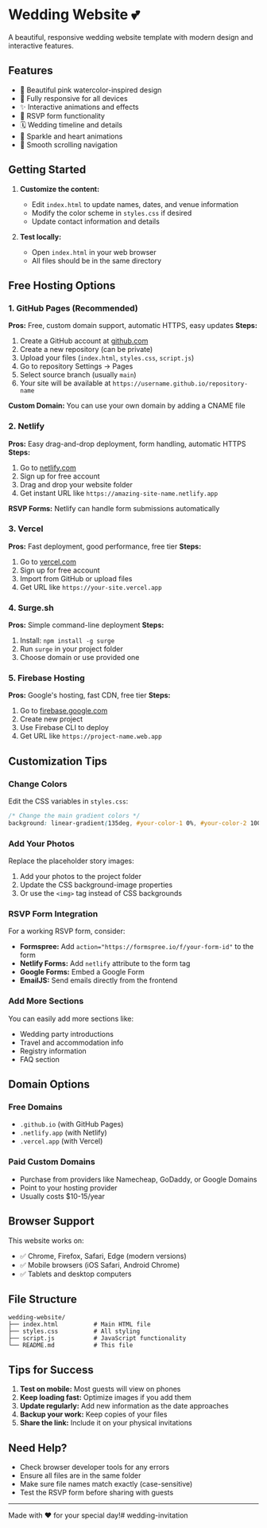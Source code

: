 # Wedding Website 💕

A beautiful, responsive wedding website template with modern design and interactive features.

## Features

- 🎨 Beautiful pink watercolor-inspired design
- 📱 Fully responsive for all devices
- ✨ Interactive animations and effects
- 📝 RSVP form functionality
- 🗓️ Wedding timeline and details
- 💫 Sparkle and heart animations
- 🎯 Smooth scrolling navigation

## Getting Started

1. **Customize the content:**
   - Edit `index.html` to update names, dates, and venue information
   - Modify the color scheme in `styles.css` if desired
   - Update contact information and details

2. **Test locally:**
   - Open `index.html` in your web browser
   - All files should be in the same directory

## Free Hosting Options

### 1. GitHub Pages (Recommended)

**Pros:** Free, custom domain support, automatic HTTPS, easy updates
**Steps:**

1. Create a GitHub account at [github.com](https://github.com)
2. Create a new repository (can be private)
3. Upload your files (`index.html`, `styles.css`, `script.js`)
4. Go to repository Settings → Pages
5. Select source branch (usually `main`)
6. Your site will be available at `https://username.github.io/repository-name`

**Custom Domain:** You can use your own domain by adding a CNAME file

### 2. Netlify

**Pros:** Easy drag-and-drop deployment, form handling, automatic HTTPS
**Steps:**

1. Go to [netlify.com](https://netlify.com)
2. Sign up for free account
3. Drag and drop your website folder
4. Get instant URL like `https://amazing-site-name.netlify.app`

**RSVP Forms:** Netlify can handle form submissions automatically

### 3. Vercel

**Pros:** Fast deployment, good performance, free tier
**Steps:**

1. Go to [vercel.com](https://vercel.com)
2. Sign up for free account
3. Import from GitHub or upload files
4. Get URL like `https://your-site.vercel.app`

### 4. Surge.sh

**Pros:** Simple command-line deployment
**Steps:**

1. Install: `npm install -g surge`
2. Run `surge` in your project folder
3. Choose domain or use provided one

### 5. Firebase Hosting

**Pros:** Google's hosting, fast CDN, free tier
**Steps:**

1. Go to [firebase.google.com](https://firebase.google.com)
2. Create new project
3. Use Firebase CLI to deploy
4. Get URL like `https://project-name.web.app`

## Customization Tips

### Change Colors
Edit the CSS variables in `styles.css`:
```css
/* Change the main gradient colors */
background: linear-gradient(135deg, #your-color-1 0%, #your-color-2 100%);
```

### Add Your Photos
Replace the placeholder story images:
1. Add your photos to the project folder
2. Update the CSS background-image properties
3. Or use the `<img>` tag instead of CSS backgrounds

### RSVP Form Integration
For a working RSVP form, consider:
- **Formspree:** Add `action="https://formspree.io/f/your-form-id"` to the form
- **Netlify Forms:** Add `netlify` attribute to the form tag
- **Google Forms:** Embed a Google Form
- **EmailJS:** Send emails directly from the frontend

### Add More Sections
You can easily add more sections like:
- Wedding party introductions
- Travel and accommodation info
- Registry information
- FAQ section

## Domain Options

### Free Domains
- `.github.io` (with GitHub Pages)
- `.netlify.app` (with Netlify)
- `.vercel.app` (with Vercel)

### Paid Custom Domains
- Purchase from providers like Namecheap, GoDaddy, or Google Domains
- Point to your hosting provider
- Usually costs $10-15/year

## Browser Support

This website works on:
- ✅ Chrome, Firefox, Safari, Edge (modern versions)
- ✅ Mobile browsers (iOS Safari, Android Chrome)
- ✅ Tablets and desktop computers

## File Structure

```
wedding-website/
├── index.html          # Main HTML file
├── styles.css          # All styling
├── script.js           # JavaScript functionality
└── README.md           # This file
```

## Tips for Success

1. **Test on mobile:** Most guests will view on phones
2. **Keep loading fast:** Optimize images if you add them
3. **Update regularly:** Add new information as the date approaches
4. **Backup your work:** Keep copies of your files
5. **Share the link:** Include it on your physical invitations

## Need Help?

- Check browser developer tools for any errors
- Ensure all files are in the same folder
- Make sure file names match exactly (case-sensitive)
- Test the RSVP form before sharing with guests

---

Made with ❤️ for your special day!#   w e d d i n g - i n v i t a t i o n  
 